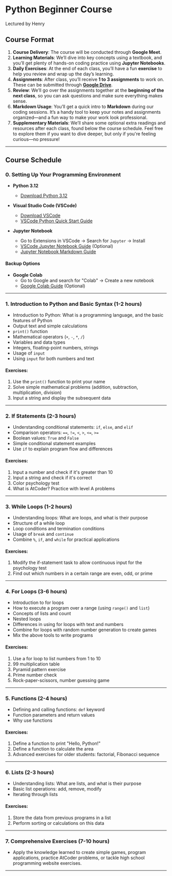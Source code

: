 # Python Beginner Course
Lectured by Henry

## Course Format

1. **Course Delivery**: The course will be conducted through **Google Meet**. 
2. **Learning Materials**: We’ll dive into key concepts using a textbook, and you’ll get plenty of hands-on coding practice using **Jupyter Notebooks**. 
3. **Daily Exercises**: At the end of each class, you’ll have a fun **exercise** to help you review and wrap up the day’s learning.
4. **Assignments**: After class, you’ll receive **1 to 3 assignments** to work on. These can be submitted through [**Google Drive**](https://drive.google.com/drive/folders/1r-KcMK5K-gwQklVu7e33sAiFOadtNBLD?usp=sharing).
5. **Review**: We’ll go over the assignments together at the **beginning of the next class**, so you can ask questions and make sure everything makes sense.
6. **Markdown Usage**: You’ll get a quick intro to **Markdown** during our coding sessions. It’s a handy tool to keep your notes and assignments organized—and a fun way to make your work look professional.
7. **Supplementary Materials**: We’ll share some optional extra readings and resources after each class, found below the course schedule. Feel free to explore them if you want to dive deeper, but only if you're feeling curious—no pressure!

---

## Course Schedule

### 0. Setting Up Your Programming Environment

- **Python 3.12**
  - [Download Python 3.12](https://www.python.org/downloads/release/python-3127/)

- **Visual Studio Code (VSCode)**
  - [Download VSCode](https://code.visualstudio.com/download)
  - [VSCode Python Quick Start Guide](https://code.visualstudio.com/docs/python/python-quick-start)

- **Jupyter Notebook**
  - Go to Extensions in VSCode -> Search for `Jupyter` -> Install
  - [VSCode Jupyter Notebook Guide](https://code.visualstudio.com/docs/datascience/jupyter-notebooks) (Optional)
  - [Jupyter Notebook Markdown Guide](https://jupyter-notebook.readthedocs.io/en/stable/examples/Notebook/Working%20With%20Markdown%20Cells.html)

#### Backup Options

- **Google Colab**
  - Go to Google and search for "Colab" -> Create a new notebook
  - [Google Colab Guide](https://colab.research.google.com/drive/16pBJQePbqkz3QFV54L4NIkOn1kwpuRrj) (Optional)

---

### 1. Introduction to Python and Basic Syntax (1-2 hours)

- Introduction to Python: What is a programming language, and the basic features of Python
- Output text and simple calculations
- `print()` function
- Mathematical operators (`+`, `-`, `*`, `/`)
- Variables and data types
- Integers, floating-point numbers, strings
- Usage of `input`
- Using `input` for both numbers and text

#### Exercises:

1. Use the `print()` function to print your name
2. Solve simple mathematical problems (addition, subtraction, multiplication, division)
3. Input a string and display the subsequent data

---

### 2. If Statements (2-3 hours)

- Understanding conditional statements: `if`, `else`, and `elif`
- Comparison operators: `==`, `!=`, `<`, `>`, `<=`, `>=`
- Boolean values: `True` and `False`
- Simple conditional statement examples
- Use `if` to explain program flow and differences

#### Exercises:

1. Input a number and check if it's greater than 10
2. Input a string and check if it's correct
3. Color psychology test
4. What is AtCoder? Practice with level A problems

---

### 3. While Loops (1-2 hours)

- Understanding loops: What are loops, and what is their purpose
- Structure of a while loop
- Loop conditions and termination conditions
- Usage of `break` and `continue`
- Combine `%`, `if`, and `while` for practical applications

#### Exercises:

1. Modify the if-statement task to allow continuous input for the psychology test
2. Find out which numbers in a certain range are even, odd, or prime

---

### 4. For Loops (3-6 hours)

- Introduction to for loops
- How to execute a program over a range (using `range()` and `list`)
- Concepts of lists and count
- Nested loops
- Differences in using for loops with text and numbers
- Combine for loops with random number generation to create games
- Mix the above tools to write programs

#### Exercises:

1. Use a for loop to list numbers from 1 to 10
2. 99 multiplication table
3. Pyramid pattern exercise
4. Prime number check
5. Rock-paper-scissors, number guessing game

---

### 5. Functions (2-4 hours)

- Defining and calling functions: `def` keyword
- Function parameters and return values
- Why use functions

#### Exercises:

1. Define a function to print "Hello, Python!"
2. Define a function to calculate the area
3. Advanced exercises for older students: factorial, Fibonacci sequence

---

### 6. Lists (2-3 hours)

- Understanding lists: What are lists, and what is their purpose
- Basic list operations: add, remove, modify
- Iterating through lists

#### Exercises:

1. Store the data from previous programs in a list
2. Perform sorting or calculations on this data

---

### 7. Comprehensive Exercises (7-10 hours)

- Apply the knowledge learned to create simple games, program applications, practice AtCoder problems, or tackle high school programming website exercises.

---